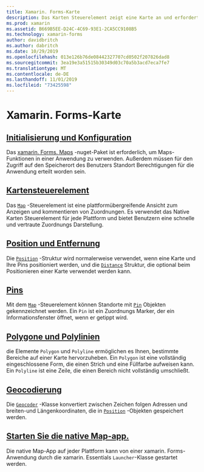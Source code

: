 ```yaml
---
title: Xamarin. Forms-Karte
description: Das Karten Steuerelement zeigt eine Karte an und erfordert das nuget-Paket xamarin. Forms. Maps.
ms.prod: xamarin
ms.assetid: B669B5EE-D24C-4C69-93E1-2CA5CC9108B5
ms.technology: xamarin-forms
author: davidbritch
ms.author: dabritch
ms.date: 10/29/2019
ms.openlocfilehash: 013e126b76de08442327707cd0502f207826dad8
ms.sourcegitcommit: 3ea19e3a51515b30349d03c70a5b3acd7eca7fe7
ms.translationtype: MT
ms.contentlocale: de-DE
ms.lasthandoff: 11/01/2019
ms.locfileid: "73425598"
---
```

# <a name="xamarinforms-map"></a>Xamarin. Forms-Karte

## <a name="initialization-and-configurationsetupmd"></a>[Initialisierung und Konfiguration](setup.md)

Das [xamarin. Forms. Maps](https://www.nuget.org/packages/Xamarin.Forms.Maps/) -nuget-Paket ist erforderlich, um Maps-Funktionen in einer Anwendung zu verwenden. Außerdem müssen für den Zugriff auf den Speicherort des Benutzers Standort Berechtigungen für die Anwendung erteilt worden sein.

## <a name="map-controlmapmd"></a>[Kartensteuerelement](map.md)

Das [`Map`](xref:Xamarin.Forms.Maps.Map) -Steuerelement ist eine plattformübergreifende Ansicht zum Anzeigen und kommentieren von Zuordnungen. Es verwendet das Native Karten Steuerelement für jede Plattform und bietet Benutzern eine schnelle und vertraute Zuordnungs Darstellung.

## <a name="position-and-distanceposition-distancemd"></a>[Position und Entfernung](position-distance.md)

Die [`Position`](xref:Xamarin.Forms.Maps.Position) -Struktur wird normalerweise verwendet, wenn eine Karte und Ihre Pins positioniert werden, und die [`Distance`](xref:Xamarin.Forms.Maps.Distance) Struktur, die optional beim Positionieren einer Karte verwendet werden kann.

## <a name="pinspinsmd"></a>[Pins](pins.md)

Mit dem [`Map`](xref:Xamarin.Forms.Maps.Map) -Steuerelement können Standorte mit [`Pin`](xref:Xamarin.Forms.Maps.Pin) Objekten gekennzeichnet werden. Ein `Pin` ist ein Zuordnungs Marker, der ein Informationsfenster öffnet, wenn er getippt wird.

## <a name="polygons-and-polylinespolygonsmd"></a>[Polygone und Polylinien](polygons.md)

die Elemente `Polygon` und `Polyline` ermöglichen es Ihnen, bestimmte Bereiche auf einer Karte hervorzuheben. Ein `Polygon` ist eine vollständig eingeschlossene Form, die einen Strich und eine Füllfarbe aufweisen kann. Ein `Polyline` ist eine Zeile, die einen Bereich nicht vollständig umschließt.

## <a name="geocodinggeocodermd"></a>[Geocodierung](geocoder.md)

Die [`Geocoder`](xref:Xamarin.Forms.Maps.Geocoder) -Klasse konvertiert zwischen Zeichen folgen Adressen und breiten-und Längenkoordinaten, die in [`Position`](xref:Xamarin.Forms.Maps.Position) -Objekten gespeichert werden.

## <a name="launch-the-native-map-appnative-map-appmd"></a>[Starten Sie die native Map-app.](native-map-app.md)

Die native Map-App auf jeder Plattform kann von einer xamarin. Forms-Anwendung durch die xamarin. Essentials `Launcher`-Klasse gestartet werden.
